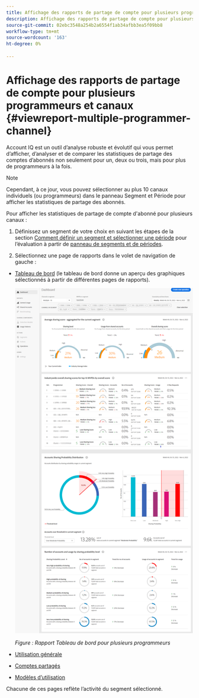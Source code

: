 ```yaml
---
title: Affichage des rapports de partage de compte pour plusieurs programmeurs et canaux
description: Affichage des rapports de partage de compte pour plusieurs programmeurs et canaux
source-git-commit: 02ebc3548a254b2a6554f1ab34afbb3ea5f09bb8
workflow-type: tm+mt
source-wordcount: '163'
ht-degree: 0%

---
```


# Affichage des rapports de partage de compte pour plusieurs programmeurs et canaux {#viewreport-multiple-programmer-channel}

Account IQ est un outil d’analyse robuste et évolutif qui vous permet d’afficher, d’analyser et de comparer les statistiques de partage des comptes d’abonnés non seulement pour un, deux ou trois, mais pour plus de programmeurs à la fois.

>[!NOTE]
>
>Cependant, à ce jour, vous pouvez sélectionner au plus 10 canaux individuels (ou programmeurs) dans le panneau Segment et Période pour afficher les statistiques de partage des abonnés.

Pour afficher les statistiques de partage de compte d&#39;abonné pour plusieurs canaux :

1. Définissez un segment de votre choix en suivant les étapes de la section [Comment définir un segment et sélectionner une période](/help/AccountIQ/howto-select-segment-timeframe.md) pour l’évaluation à partir de [panneau de segments et de périodes](/help/AccountIQ/segments-timeframe.md).

1. Sélectionnez une page de rapports dans le volet de navigation de gauche :

* [Tableau de bord](/help/AccountIQ/dashboard.md) (le tableau de bord donne un aperçu des graphiques sélectionnés à partir de différentes pages de rapports).

  ![](assets/mult-prog-dashboard.png)

  *Figure : Rapport Tableau de bord pour plusieurs programmeurs*

* [Utilisation générale](/help/AccountIQ/general-usage-reports.md)

* [Comptes partagés](/help/AccountIQ/shared-acc-reports.md)

* [Modèles d’utilisation](/help/AccountIQ/usage-patterns.md)

Chacune de ces pages reflète l’activité du segment sélectionné.
